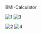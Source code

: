 BMI-Calculator

![1](https://github.com/shammisk/BMI-Calculator/assets/99946678/b156de77-616d-4d28-9009-25b9180a9a01)    ![3](https://github.com/shammisk/BMI-Calculator/assets/99946678/400d11a7-d179-4f66-88c7-c5e5a1634dff)




![2](https://github.com/shammisk/BMI-Calculator/assets/99946678/8fd67377-110e-4c82-b899-3ab69cb9a2a6)     ![4](https://github.com/shammisk/BMI-Calculator/assets/99946678/efe689b2-bfbc-4c72-8351-563eb3c89e64)






